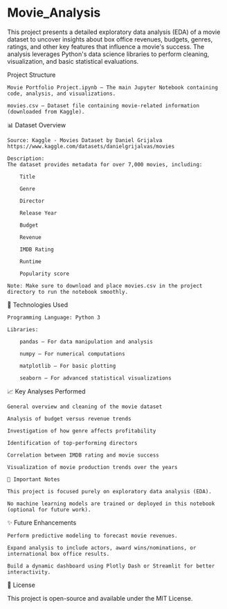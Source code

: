 # Movie_Analysis
This project presents a detailed exploratory data analysis (EDA) of a movie dataset to uncover insights about box office revenues, budgets, genres, ratings, and other key features that influence a movie's success. The analysis leverages Python's data science libraries to perform cleaning, visualization, and basic statistical evaluations.


Project Structure

    Movie Portfolio Project.ipynb — The main Jupyter Notebook containing code, analysis, and visualizations.

    movies.csv — Dataset file containing movie-related information (downloaded from Kaggle).

📊 Dataset Overview

    Source: Kaggle - Movies Dataset by Daniel Grijalva
    https://www.kaggle.com/datasets/danielgrijalvas/movies

    Description:
    The dataset provides metadata for over 7,000 movies, including:

        Title

        Genre

        Director

        Release Year

        Budget

        Revenue

        IMDB Rating

        Runtime

        Popularity score

    Note: Make sure to download and place movies.csv in the project directory to run the notebook smoothly.

🚀 Technologies Used

    Programming Language: Python 3

    Libraries:

        pandas — For data manipulation and analysis

        numpy — For numerical computations

        matplotlib — For basic plotting

        seaborn — For advanced statistical visualizations

📈 Key Analyses Performed

    General overview and cleaning of the movie dataset

    Analysis of budget versus revenue trends

    Investigation of how genre affects profitability

    Identification of top-performing directors

    Correlation between IMDB rating and movie success

    Visualization of movie production trends over the years

    📢 Important Notes

    This project is focused purely on exploratory data analysis (EDA).

    No machine learning models are trained or deployed in this notebook (optional for future work).

✨ Future Enhancements

    Perform predictive modeling to forecast movie revenues.

    Expand analysis to include actors, award wins/nominations, or international box office results.

    Build a dynamic dashboard using Plotly Dash or Streamlit for better interactivity.

📜 License

This project is open-source and available under the MIT License.
